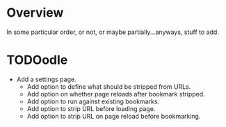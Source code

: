 # Overview
In some particular order, or not, or maybe partially...anyways, stuff to add.

# TODOodle
- Add a settings page.
    - Add option to define what should be stripped from URLs.
    - Add option on whether page reloads after bookmark stripped.
    - Add option to run against existing bookmarks.
    - Add option to strip URL before loading page.
    - Add option to strip URL on page reload before bookmarking.
